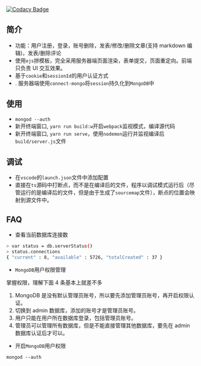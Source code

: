 [![Codacy Badge](https://api.codacy.com/project/badge/Grade/2e838f8d8e0e45018d5139dc9e569503)](https://www.codacy.com/app/novaline.dulin/typescript-mongoose-express-starter?utm_source=github.com&utm_medium=referral&utm_content=mrdulin/typescript-mongoose-express-starter&utm_campaign=Badge_Grade)

## 简介

- 功能：用户注册，登录，账号删除，发表/修改/删除文章(支持 markdown 编辑)，发表/删除评论
- 使用`ejs`拼模板，完全采用服务器端页面渲染，表单提交，页面重定向。前端只负责 UI 交互效果。
- 基于`cookie`和`sessionId`的用户认证方式
- . 服务器端使用`connect-mongo`将`session`持久化到`MongoDB`中

## 使用

- `mongod --auth`
- 新开终端窗口, `yarn run build:w`开启`webpack`监视模式，编译源代码
- 新开终端窗口, `yarn run serve`，使用`nodemon`运行并监视编译后`build/server.js`文件

## 调试

- 在`vscode`的`launch.json`文件中添加配置
- 直接在`ts`源码中打断点，而不是在编译后的文件，程序以调试模式运行后（尽管运行的是编译后的文件，但是由于生成了`sourcemap`文件），断点的位置会映射到源文件中。

## FAQ

- 查看当前数据库连接数

```bash
> var status = db.serverStatus()
> status.connections
{ "current" : 8, "available" : 5726, "totalCreated" : 37 }
```

- `MongoDB`用户权限管理

掌握权限，理解下面 4 条基本上就差不多

1. MongoDB 是没有默认管理员账号，所以要先添加管理员账号，再开启权限认证。
2. 切换到 admin 数据库，添加的账号才是管理员账号。
3. 用户只能在用户所在数据库登录，包括管理员账号。
4. 管理员可以管理所有数据库，但是不能直接管理其他数据库，要先在 admin 数据库认证后才可以。

- 开启`MongoDB`用户权限

`mongod --auth`
